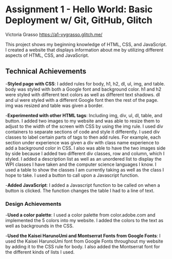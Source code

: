 Assignment 1 - Hello World: Basic Deployment w/ Git, GitHub, Glitch
===

Victoria Grasso
https://a1-vygrasso.glitch.me/

This project shows my beginning knowledge of HTML, CSS, and JavaScript.
I created a website that displays information about me by utilizing different aspects of HTML, CSS, and JavaScript.

## Technical Achievements
-**Styled page with CSS**: I added rules for body, h1, h2, dl, ul, img, and table. body was styled with both a Google font and background color. h1 and h2 were styled with different text colors as well as different text shadows. dl and ul were styled with a different Google font then the rest of the page. img was resized and table was given a border.

-**Experimented with other HTML tags**: Including img, div, ul, dl, table, and button. I added two images to my website and was able to resize them to adjust to the width of the screen with CSS by using the img rule. I used div containers to separate sections of code and style it differently. I used div classes to label certain parts of tags to then add rules. For example, each section under experience was given a div with class name experience to add a background color in CSS. I also was able to have the two images side by side because I added two different div classes, row and column, which I styled. I added a description list as well as an unordered list to display the WPI classes I have taken and the computer science languages I know. I used a table to show the classes I am currently taking as well as the class I hope to take. I used a button to call upon a Javascript function.

-**Added JavaScript**: I added a Javascript function to be called on when a button is clicked. The function changes the table I had to a line of text.


### Design Achievements
-**Used a color palette**: I used a color palette from color.adobe.com and implemented the 5 colors into my website. I added the colors to the text as well as backgrounds in the CSS.

-**Used the Kaisei HarunoUmi and Montserrat Fonts from Google Fonts**: I used the Kaisei HarunoUmi font from Google Fonts throughout my website by adding it to the CSS rule for body. I also added the Montserrat font for the different kinds of lists I used.
